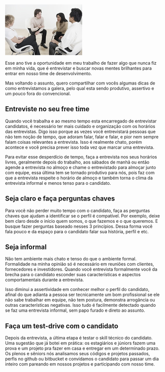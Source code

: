 ![Entrevista com a equipe](/images/entrevista-em-equipe.jpg)

Esse ano tive a oportunidade em meu trabalho de fazer algo que nunca fiz em minha vida, que é entrevistar e buscar novas mentes brilhantes para entrar em nosso time de desenvolvimento.

Mas voltando o assunto, quero compartilhar com vocês algumas dicas de como entrevistamos a galera, pelo qual esta sendo produtivo, assertivo e um pouco fora do convencional.

## Entreviste no seu free time

Quando você trabalha e ao mesmo tempo esta encarregado de entrevistar candidatos, é necessário ter mais cuidado e organização com os horários das entrevistas. Digo isso porque as vezes você entrevistará pessoas que não tem noção de tempo, que adoram falar, falar e falar, e pior nem sempre falam coisas relevantes a entrevista. Isso é realmente chato, porém acontece e você precisa prever isso toda vez que marcar uma entrevista.

Para evitar esse desperdício de tempo, faça a entrevista nos seus horários livres, geralmente depois do trabalho, aos sábados de manhã ou então agende a entrevista no almoço e chame o entrevistado para almoçar junto com equipe, essa última tem se tornado produtivo para nós, pois faz com que a entrevista respeite o horário de almoço e também torna o clima da entrevista informal e menos tenso para o candidato.

## Seja claro e faça perguntas chaves

Para você não perder muito tempo com o candidato, faça as perguntas chaves que ajudam a identificar se o perfil é compatível. Por exemplo, deixe bem claro desde o início quem somos, o que fazemos e o que queremos. E busque fazer perguntas baseado nesses 3 princípios. Dessa forma você fala pouco e da espaço para o candidato falar sua história, perfil e etc.

## Seja informal

Não tem ambiente mais chato e tenso do que o ambiente formal. Formalidade na minha opinião só é necessário em reuniões com clientes, fornecedores e investidores. Quando você entrevista formalmente você da brecha para o candidato esconder suas características e aspectos comportamentais durante a entrevista.

Isso diminui a assertividade em conhecer melhor o perfil do candidato, afinal do que adianta a pessoa ser tecnicamente um bom profissional se ele não sabe trabalhar em equipe, não tem postura, demonstra arrogância ou outras características negativas. Isso tudo é facilmente detectado quando se faz uma entrevista informal, sem papo furado e direto ao assunto.

## Faça um test-drive com o candidato

Depois da entrevista, a última etapa é testar o skill técnico do candidato. Uma sugestão que já botei em prática: os estagiários e júniors fazem uma prova e um projeto pra fazer em casa e entregar em um determinado prazo. Os plenos e sêniors nós analisamos seus códigos e projetos passados, perfis no github ou bitbucket e convidamos o candidato para passar um dia inteiro com pareando em nossos projetos e participando com nosso time.